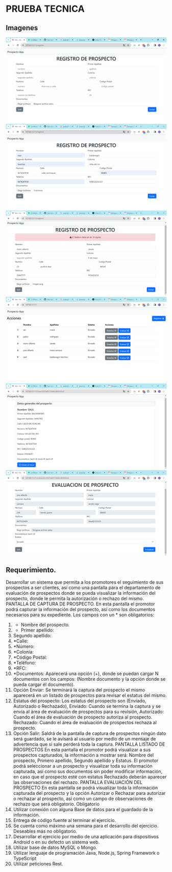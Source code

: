 # PRUEBA TECNICA

## Imagenes
<img src="./img/Captura2.PNG">
<img src="./img/Captura3.PNG">
<img src="./img/Captura4.PNG">
<img src="./img/Captura5.PNG">
<img src="./img/Captura6.PNG">
<img src="./img/Captura7.PNG">

## Requerimiento.
Desarrollar un sistema que permita a los promotores el seguimiento de sus prospectos a ser 
clientes, así como una pantalla para el departamento de evaluación de prospectos donde se pueda 
visualizar la información del prospecto, donde le permita la autorización o rechazo del mismo.
PANTALLA DE CAPTURA DE PROSPECTO.
En esta pantalla el promotor podrá capturar la información del prospecto, así como los 
documentos necesarios para su expediente.
Los campos con un * son obligatorios:
1. * Nombre del prospecto.
2. * Primer apellido:
3. Segundo apellido:
4. *Calle:
5. *Número:
6. *Colonia:
7. *Código Postal:
8. *Teléfono:
9. *RFC:
10. *Documentos: Aparecerá una opción (+), donde se puedan cargar N documentos con los 
campos: (Nombre documento y la opción donde se pueda cargar él documento).
11. Opción Enviar: Se terminará la captura del prospecto el mismo aparecerá en un listado de 
prospectos para revisar el estatus del mismo.
12. Estatus del prospecto: Los estatus del prospecto son (Enviado, Autorizado o Rechazado), 
Enviado: Cuando se termina la captura y se envía al área de evaluación de prospectos para 
su revisión, Autorizado: Cuando el área de evaluación de prospecto autoriza al prospecto. 
Rechazado: Cuando el área de evaluación de prospectos rechaza al prospecto.
13. Opción Salir: Saldrá de la pantalla de captura de prospectos ningún dato será guardado, se 
le avisará al usuario por medio de un mensaje de advertencia que si sale perderá toda la 
captura.
PANTALLA LISTADO DE PROSPECTOS
En esta pantalla el promotor podrá visualizar a sus prospectos capturados, la información a 
mostrar será: Nombre del prospecto, Primero apellido, Segundo apellido y Estatus.
El promotor podrá seleccionar a un prospecto y visualizar toda su información capturada, así como 
sus documentos sin poder modificar información, en caso que el prospecto esté con estatus 
Rechazado deberán aparecer las observaciones del rechazo.
PANTALLA EVALUACIÓN DEL PROSPECTO
En esta pantalla se podrá visualizar toda la información capturada del prospecto y la opción 
Autorizar o Rechazar para autorizar o rechazar al prospecto, así como un campo de observaciones 
de rechazo que será obligatorio.
Obligatorio
1. Utilizar conexión con alguna Base de datos para el guardado de la información.
2. Entrega de código fuente al terminar el ejercicio.
3. Se cuenta como máximo una semana para el desarrollo del ejercicio.
Deseables más no obligatorio.
1. Desarrollar el ejercicio por medio de una aplicación para dispositivos Android o en su defecto un 
sistema web.
2. Utilizar base de datos MySQL o Mongo.
3. Utilizar lenguaje de programación Java, Node.js, Spring Framework o TypeScript
4. Utilizar peticiones Rest.
